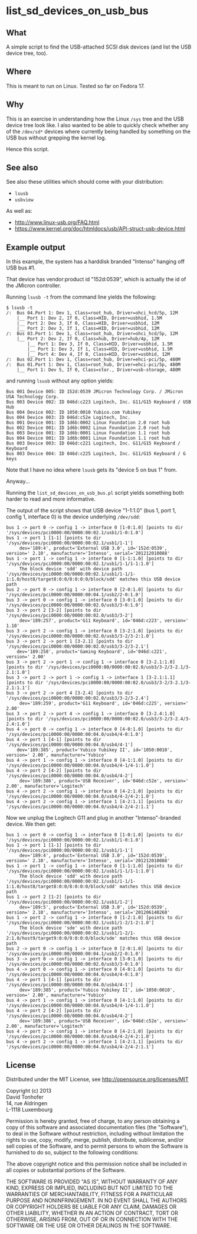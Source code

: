 list_sd_devices_on_usb_bus
==========================

What
----

A simple script to find the USB-attached SCSI disk devices (and list the USB device tree, too).

Where
-----

This is meant to run on Linux. Tested so far on Fedora 17.

Why
---

This is an exercise in understanding how the Linux `/sys` tree and the USB device tree look like. I also
wanted to be able to quickly check whether any of the `/dev/sd*` devices where currently being handled
by something on the USB bus without grepping the kernel log.

Hence this script. 

See also
--------

See also these utilities which should come with your distribution:

  * `lsusb`
  * `usbview`

As well as:

  * http://www.linux-usb.org/FAQ.html
  * https://www.kernel.org/doc/htmldocs/usb/API-struct-usb-device.html
  
Example output
--------------

In this example, the system has a harddisk branded "Intenso" hanging off USB bus #1.

That device has vendor:product id "152d:0539", which is actually the id of the JMicron controller.

Running `lsusb -t` from the command line yields the following:

    $ lsusb -t
    /:  Bus 04.Port 1: Dev 1, Class=root_hub, Driver=ohci_hcd/5p, 12M
        |__ Port 1: Dev 2, If 0, Class=HID, Driver=usbhid, 1.5M
        |__ Port 2: Dev 3, If 0, Class=HID, Driver=usbhid, 12M
        |__ Port 2: Dev 3, If 1, Class=HID, Driver=usbhid, 12M
    /:  Bus 03.Port 1: Dev 1, Class=root_hub, Driver=ohci_hcd/5p, 12M
        |__ Port 2: Dev 2, If 0, Class=hub, Driver=hub/4p, 12M
            |__ Port 1: Dev 3, If 0, Class=HID, Driver=usbhid, 1.5M
            |__ Port 1: Dev 3, If 1, Class=HID, Driver=usbhid, 1.5M
            |__ Port 4: Dev 4, If 0, Class=HID, Driver=usbhid, 12M
    /:  Bus 02.Port 1: Dev 1, Class=root_hub, Driver=ehci-pci/5p, 480M
    /:  Bus 01.Port 1: Dev 1, Class=root_hub, Driver=ehci-pci/5p, 480M
        |__ Port 1: Dev 5, If 0, Class=stor., Driver=usb-storage, 480M

and running `lsusb` without any option yields:

    Bus 001 Device 005: ID 152d:0539 JMicron Technology Corp. / JMicron USA Technology Corp. 
    Bus 003 Device 002: ID 046d:c223 Logitech, Inc. G11/G15 Keyboard / USB Hub
    Bus 004 Device 002: ID 1050:0010 Yubico.com Yubikey
    Bus 004 Device 003: ID 046d:c52e Logitech, Inc. 
    Bus 001 Device 001: ID 1d6b:0002 Linux Foundation 2.0 root hub
    Bus 002 Device 001: ID 1d6b:0002 Linux Foundation 2.0 root hub
    Bus 003 Device 001: ID 1d6b:0001 Linux Foundation 1.1 root hub
    Bus 004 Device 001: ID 1d6b:0001 Linux Foundation 1.1 root hub
    Bus 003 Device 003: ID 046d:c221 Logitech, Inc. G11/G15 Keyboard / Keyboard
    Bus 003 Device 004: ID 046d:c225 Logitech, Inc. G11/G15 Keyboard / G keys

Note that I have no idea where `lsusb` gets its "device 5 on bus 1" from. 

Anyway...

Running the `list_sd_devices_on_usb_bus.pl` script yields something both harder to read and more informative.

The output of the script shows that USB device "1-1:1.0" (bus 1, port 1, config 1, interface 0) is the device underlying `/dev/sdd`:

    bus 1 -> port 0 -> config 1 -> interface 0 [1-0:1.0] [points to dir '/sys/devices/pci0000:00/0000:00:02.1/usb1/1-0:1.0']
    bus 1 -> port 1 [1-1] [points to dir '/sys/devices/pci0000:00/0000:00:02.1/usb1/1-1']
         dev='189:4', product='External USB 3.0', id='152d:0539', version=' 2.10', manufacturer='Intenso', serial='201212010088'
    bus 1 -> port 1 -> config 1 -> interface 0 [1-1:1.0] [points to dir '/sys/devices/pci0000:00/0000:00:02.1/usb1/1-1/1-1:1.0']
         The block device 'sdd' with device path '/sys/devices/pci0000:00/0000:00:02.1/usb1/1-1/1-1:1.0/host8/target8:0:0/8:0:0:0/block/sdd' matches this USB device path
    bus 2 -> port 0 -> config 1 -> interface 0 [2-0:1.0] [points to dir '/sys/devices/pci0000:00/0000:00:04.1/usb2/2-0:1.0']
    bus 3 -> port 0 -> config 1 -> interface 0 [3-0:1.0] [points to dir '/sys/devices/pci0000:00/0000:00:02.0/usb3/3-0:1.0']
    bus 3 -> port 2 [3-2] [points to dir '/sys/devices/pci0000:00/0000:00:02.0/usb3/3-2']
         dev='189:257', product='G11 Keyboard', id='046d:c223', version=' 1.10'
    bus 3 -> port 2 -> config 1 -> interface 0 [3-2:1.0] [points to dir '/sys/devices/pci0000:00/0000:00:02.0/usb3/3-2/3-2:1.0']
    bus 3 -> port 2 -> port 1 [3-2.1] [points to dir '/sys/devices/pci0000:00/0000:00:02.0/usb3/3-2/3-2.1']
        dev='189:258', product='Gaming Keyboard', id='046d:c221', version=' 2.00'
    bus 3 -> port 2 -> port 1 -> config 1 -> interface 0 [3-2.1:1.0] [points to dir '/sys/devices/pci0000:00/0000:00:02.0/usb3/3-2/3-2.1/3-2.1:1.0']
    bus 3 -> port 2 -> port 1 -> config 1 -> interface 1 [3-2.1:1.1] [points to dir '/sys/devices/pci0000:00/0000:00:02.0/usb3/3-2/3-2.1/3-2.1:1.1']
    bus 3 -> port 2 -> port 4 [3-2.4] [points to dir '/sys/devices/pci0000:00/0000:00:02.0/usb3/3-2/3-2.4']
         dev='189:259', product='G11 Keyboard', id='046d:c225', version=' 2.00'
    bus 3 -> port 2 -> port 4 -> config 1 -> interface 0 [3-2.4:1.0] [points to dir '/sys/devices/pci0000:00/0000:00:02.0/usb3/3-2/3-2.4/3-2.4:1.0']
    bus 4 -> port 0 -> config 1 -> interface 0 [4-0:1.0] [points to dir '/sys/devices/pci0000:00/0000:00:04.0/usb4/4-0:1.0']
    bus 4 -> port 1 [4-1] [points to dir '/sys/devices/pci0000:00/0000:00:04.0/usb4/4-1']
        dev='189:385', product='Yubico Yubikey II', id='1050:0010', version=' 2.00', manufacturer='Yubico'
    bus 4 -> port 1 -> config 1 -> interface 0 [4-1:1.0] [points to dir '/sys/devices/pci0000:00/0000:00:04.0/usb4/4-1/4-1:1.0']
    bus 4 -> port 2 [4-2] [points to dir '/sys/devices/pci0000:00/0000:00:04.0/usb4/4-2']
         dev='189:386', product='USB Receiver', id='046d:c52e', version=' 2.00', manufacturer='Logitech'
    bus 4 -> port 2 -> config 1 -> interface 0 [4-2:1.0] [points to dir '/sys/devices/pci0000:00/0000:00:04.0/usb4/4-2/4-2:1.0']
    bus 4 -> port 2 -> config 1 -> interface 1 [4-2:1.1] [points to dir '/sys/devices/pci0000:00/0000:00:04.0/usb4/4-2/4-2:1.1']

Now we unplug the Logitech G11 and plug in another "Intenso"-branded device. We then get:

    bus 1 -> port 0 -> config 1 -> interface 0 [1-0:1.0] [points to dir '/sys/devices/pci0000:00/0000:00:02.1/usb1/1-0:1.0']
    bus 1 -> port 1 [1-1] [points to dir '/sys/devices/pci0000:00/0000:00:02.1/usb1/1-1']
         dev='189:4', product='External USB 3.0', id='152d:0539', version=' 2.10', manufacturer='Intenso', serial='201212010088'
    bus 1 -> port 1 -> config 1 -> interface 0 [1-1:1.0] [points to dir '/sys/devices/pci0000:00/0000:00:02.1/usb1/1-1/1-1:1.0']
         The block device 'sdd' with device path '/sys/devices/pci0000:00/0000:00:02.1/usb1/1-1/1-1:1.0/host8/target8:0:0/8:0:0:0/block/sdd' matches this USB device path
    bus 1 -> port 2 [1-2] [points to dir '/sys/devices/pci0000:00/0000:00:02.1/usb1/1-2']
         dev='189:5', product='External USB 3.0', id='152d:0539', version=' 2.10', manufacturer='Intenso', serial='201206140260'
    bus 1 -> port 2 -> config 1 -> interface 0 [1-2:1.0] [points to dir '/sys/devices/pci0000:00/0000:00:02.1/usb1/1-2/1-2:1.0']
         The block device 'sde' with device path '/sys/devices/pci0000:00/0000:00:02.1/usb1/1-2/1-2:1.0/host9/target9:0:0/9:0:0:0/block/sde' matches this USB device path
    bus 2 -> port 0 -> config 1 -> interface 0 [2-0:1.0] [points to dir '/sys/devices/pci0000:00/0000:00:04.1/usb2/2-0:1.0']
    bus 3 -> port 0 -> config 1 -> interface 0 [3-0:1.0] [points to dir '/sys/devices/pci0000:00/0000:00:02.0/usb3/3-0:1.0']
    bus 4 -> port 0 -> config 1 -> interface 0 [4-0:1.0] [points to dir '/sys/devices/pci0000:00/0000:00:04.0/usb4/4-0:1.0']
    bus 4 -> port 1 [4-1] [points to dir '/sys/devices/pci0000:00/0000:00:04.0/usb4/4-1']
         dev='189:385', product='Yubico Yubikey II', id='1050:0010', version=' 2.00', manufacturer='Yubico'
    bus 4 -> port 1 -> config 1 -> interface 0 [4-1:1.0] [points to dir '/sys/devices/pci0000:00/0000:00:04.0/usb4/4-1/4-1:1.0']
    bus 4 -> port 2 [4-2] [points to dir '/sys/devices/pci0000:00/0000:00:04.0/usb4/4-2']
         dev='189:386', product='USB Receiver', id='046d:c52e', version=' 2.00', manufacturer='Logitech'
    bus 4 -> port 2 -> config 1 -> interface 0 [4-2:1.0] [points to dir '/sys/devices/pci0000:00/0000:00:04.0/usb4/4-2/4-2:1.0']
    bus 4 -> port 2 -> config 1 -> interface 1 [4-2:1.1] [points to dir '/sys/devices/pci0000:00/0000:00:04.0/usb4/4-2/4-2:1.1']

License
-------

Distributed under the MIT License, see http://opensource.org/licenses/MIT

Copyright (c) 2013<br>
David Tonhofer<br>
14, rue Aldringen<br>
L-1118 Luxembourg<br>
 
Permission is hereby granted, free of charge, to any person obtaining a copy
of this software and associated documentation files (the "Software"), to deal
in the Software without restriction, including without limitation the rights
to use, copy, modify, merge, publish, distribute, sublicense, and/or sell
copies of the Software, and to permit persons to whom the Software is
furnished to do so, subject to the following conditions:
 
The above copyright notice and this permission notice shall be included in
all copies or substantial portions of the Software.
 
THE SOFTWARE IS PROVIDED "AS IS", WITHOUT WARRANTY OF ANY KIND, EXPRESS OR
IMPLIED, INCLUDING BUT NOT LIMITED TO THE WARRANTIES OF MERCHANTABILITY,
FITNESS FOR A PARTICULAR PURPOSE AND NONINFRINGEMENT. IN NO EVENT SHALL THE
AUTHORS OR COPYRIGHT HOLDERS BE LIABLE FOR ANY CLAIM, DAMAGES OR OTHER
LIABILITY, WHETHER IN AN ACTION OF CONTRACT, TORT OR OTHERWISE, ARISING FROM,
OUT OF OR IN CONNECTION WITH THE SOFTWARE OR THE USE OR OTHER DEALINGS IN
THE SOFTWARE.
